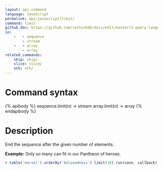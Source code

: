 ```yaml
---
layout: api-command 
language: JavaScript
permalink: api/javascript/limit/
command: limit 
github_doc: https://github.com/rethinkdb/docs/edit/master/2-query-language/api/javascript/transformations/limit.md
io:
    -   - sequence
        - stream
    -   - array
        - array
related_commands:
    skip: skip/
    slice: slice/
    nth: nth/
---
```


# Command syntax #

{% apibody %}
sequence.limit(n) &rarr; stream
array.limit(n) &rarr; array
{% endapibody %}

# Description #


End the sequence after the given number of elements.

__Example:__ Only so many can fit in our Pantheon of heroes.

```js
r.table('marvel').orderBy('belovedness').limit(10).run(conn, callback)
```


